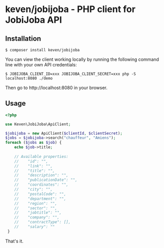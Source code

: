 # keven/jobijoba - PHP client for JobiJoba API

## Installation

```shell
$ composer install keven/jobijoba
```

You can view the client working locally by running the following command line
with your own API credentials:

```shell
$ JOBIJOBA_CLIENT_ID=xxx JOBIJOBA_CLIENT_SECRET=xxx php -S localhost:8080 ./demo
```

Then go to http://localhost:8080 in your browser.

## Usage

```php
<?php

use Keven\JobiJoba\ApiClient;

$jobijoba = new ApiClient($clientId, $clientSecret);
$jobs = $jobijoba->search("chauffeur", "Amiens");
foreach ($jobs as $job) {
    echo $job->title;
    
    // Available properties:
    //    "id": "",
    //    "link": "",
    //    "title": "",
    //    "description": "",
    //    "publicationDate": "",
    //    "coordinates": "",
    //    "city": "",
    //    "postalCode": "",
    //    "department": "",
    //    "region": "",
    //    "sector": "",
    //    "jobtitle": "",
    //    "company": "",
    //    "contractType": [],
    //    "salary": ""
 }
```

That's it.
